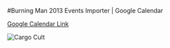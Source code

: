 #Burning Man 2013 Events Importer | Google Calendar

[Google Calendar Link](bit.ly/bm2013events)

![Cargo Cult](http://www.burningman.com/art_of_burningman/images/13_theme_cargocult.jpg)